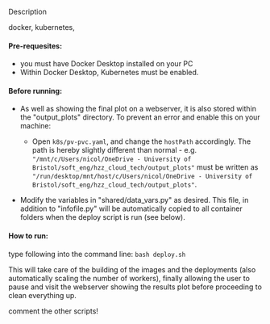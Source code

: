Description

docker, kubernetes, 

#### Pre-requesites: 
- you must have Docker Desktop installed on your PC
- Within Docker Desktop, Kubernetes must be enabled. 

#### Before running: 
- As well as showing the final plot on a webserver, it is also stored within the "output_plots" directory. To prevent an error and enable this on your machine: 
    - Open `k8s/pv-pvc.yaml`, and change the `hostPath` accordingly. The path is hereby slightly different than normal - e.g. `"/mnt/c/Users/nicol/OneDrive - University of Bristol/soft_eng/hzz_cloud_tech/output_plots"` must be written as `"/run/desktop/mnt/host/c/Users/nicol/OneDrive - University of Bristol/soft_eng/hzz_cloud_tech/output_plots"`.

- Modify the variables in "shared/data_vars.py" as desired. This file, in addition to "infofile.py" will be automatically copied to all container folders when the deploy script is run (see below).


#### How to run: 
type following into the command line: 
`bash deploy.sh`

This will take care of the building of the images and the deployments (also automatically scaling the number of workers), finally allowing the user to pause and visit the webserver showing the results plot before proceeding to clean everything up. 


comment the other scripts!
